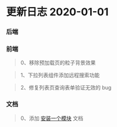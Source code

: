# 更新日志 2020-01-01

### 后端

### 前端

> 0、移除预加载页的粒子背景效果

> 1、下拉列表组件添加远程搜索功能

> 2、修复列表页查询表单验证无效的 bug

### 文档

> 0、添加 [安装一个模块](../guide/InstallModule) 文档
